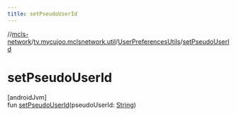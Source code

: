 ```yaml
---
title: setPseudoUserId
---
```

//[mcls-network](../../../index.html)/[tv.mycujoo.mclsnetwork.util](../index.html)/[UserPreferencesUtils](index.html)/[setPseudoUserId](set-pseudo-user-id.html)



# setPseudoUserId



[androidJvm]\
fun [setPseudoUserId](set-pseudo-user-id.html)(pseudoUserId: [String](https://kotlinlang.org/api/latest/jvm/stdlib/kotlin/-string/index.html))





